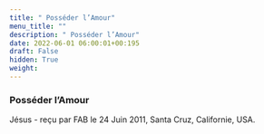 ```yaml
---
title: " Posséder l’Amour"
menu_title: ""
description: " Posséder l’Amour"
date: 2022-06-01 06:00:01+00:195
draft: False
hidden: True
weight:
---
```

###  Posséder l’Amour

Jésus - reçu par FAB le 24 Juin 2011, Santa Cruz, Californie, USA.



